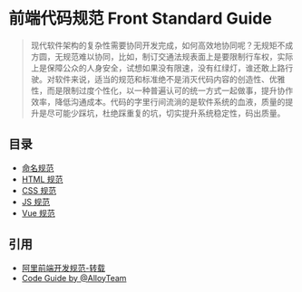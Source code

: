 <!--
 * @Author: Shaw
 * @Date: 2021-06-16 10:31:03
 * @Description: 前端代码规范
 * @LastEditors: Shaw
 * @LastEditTime: 2021-06-16 14:32:39
-->

# 前端代码规范 Front Standard Guide

> 现代软件架构的复杂性需要协同开发完成，如何高效地协同呢？无规矩不成方圆，无规范难以协同，比如，制订交通法规表面上是要限制行车权，实际上是保障公众的人身安全，试想如果没有限速，没有红绿灯，谁还敢上路行驶。对软件来说，适当的规范和标准绝不是消灭代码内容的创造性、优雅性，而是限制过度个性化，以一种普遍认可的统一方式一起做事，提升协作效率，降低沟通成本。代码的字里行间流淌的是软件系统的血液，质量的提升是尽可能少踩坑，杜绝踩重复的坑，切实提升系统稳定性，码出质量。

## 目录

- [命名规范](lint/name.md '命名规范')
- [HTML 规范](lint/html.md 'HTML规范')
- [CSS 规范](lint/css.md 'CSS规范')
- [JS 规范](lint/js.md 'JS规范')
- [Vue 规范](lint/vue.md 'Vue规范')

## 引用

- [阿里前端开发规范-转载](https://www.cnblogs.com/suwanbin/p/13200530.html)
- [Code Guide by @AlloyTeam](http://alloyteam.github.io/CodeGuide)

